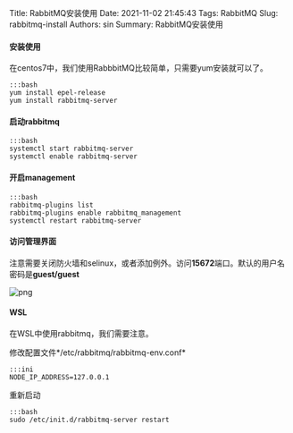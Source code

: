 Title: RabbitMQ安装使用
Date: 2021-11-02 21:45:43
Tags: RabbitMQ
Slug: rabbitmq-install
Authors: sin
Summary: RabbitMQ安装使用

#### 安装使用

在centos7中，我们使用RabbbitMQ比较简单，只需要yum安装就可以了。

    :::bash
    yum install epel-release
    yum install rabbitmq-server

#### 启动rabbitmq

    :::bash
    systemctl start rabbitmq-server
    systemctl enable rabbitmq-server

#### 开启management

    :::bash
    rabbitmq-plugins list
    rabbitmq-plugins enable rabbitmq_management
    systemctl restart rabbitmq-server

#### 访问管理界面

注意需要关闭防火墙和selinux，或者添加例外。访问**15672**端口。默认的用户名密码是**guest/guest**

![png](https://gitee.com/xuanmingyi/imagebed/raw/master/img/20211102214325.png)

#### WSL

在WSL中使用rabbitmq，我们需要注意。



修改配置文件*/etc/rabbitmq/rabbitmq-env.conf*

    :::ini
    NODE_IP_ADDRESS=127.0.0.1

重新启动

    :::bash
    sudo /etc/init.d/rabbitmq-server restart

